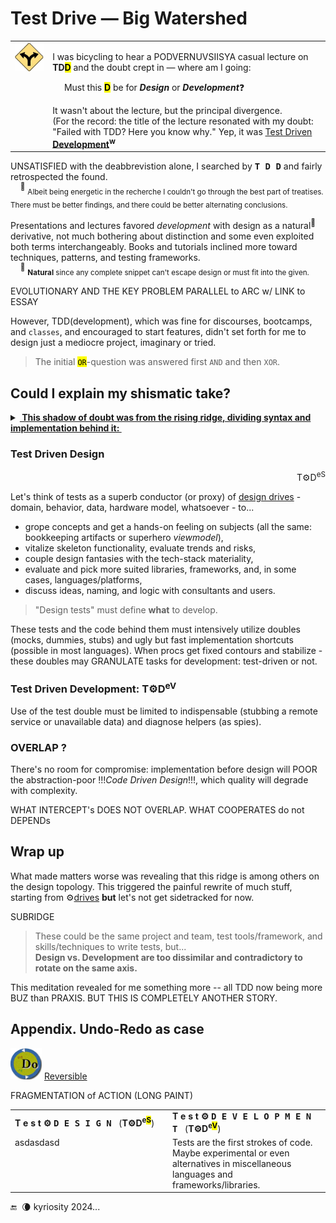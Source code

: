 # Test Drive &mdash; Big Watershed

<table><tr valign="top"><td>
<picture><img width="125px" alt="&nbsp;Y-fork: yellow" src="../../../../_rsc/_img/signs/road/Y-fork_yellow(cleanpng.com)_250px.png" title="&nbsp;Courtesy of www.cleanpng.com" /></picture>    
  </td><td><p>I was bicycling to hear a PODVERNUVSIISYA casual lecture on <b>TD<mark>D</mark></b> and the doubt crept in &mdash; where am I going: </p>
    <p></p>&nbsp;&nbsp;&nbsp;&nbsp;&nbsp;Must this <mark><b>D</b></mark> be for <b><i>Design</i></b> or <b><i>Development</i></b>❓</p>
It wasn't about the lecture, but the principal divergence.<br />
(For the record: 
  the title of the lecture resonated with my doubt:
"Failed with TDD? Here you know why."
  Yep, it was 
<a href="https://en.wikipedia.org/wiki/Test-driven_development">Test Driven <b>Development</b></a><sup><b>w</b></sup>
</td></tr></table>

UNSATISFIED with the deabbrevistion  alone, I searched by <kbd>**T&thinsp;D&thinsp;D**</kbd> and fairly retrospected the found.\
&nbsp;&nbsp;&nbsp;&nbsp;<sup>🙋</sup> <sub>Albeit being energetic in the recherche I couldn't go through the best part of treatises. There must be better findings, and there could be better alternating conclusions.</sub>

Presentations and lectures favored _development_ with design as a natural<sup>🌵</sup> derivative, not much bothering about distinction and some even exploited both terms interchangeably. Books and tutorials inclined more toward techniques, patterns, and testing frameworks.\
&nbsp;&nbsp;&nbsp;&nbsp;<sup>🌵</sup> <sub>**Natural** since any complete snippet can't escape design or must fit into the given.</sub> 

EVOLUTIONARY AND THE KEY PROBLEM 
PARALLEL to ARC w/ LINK to ESSAY

However, TDD(development), which was fine for discourses, bootcamps, and `classes`, and encouraged to start features, didn't set forth for me to design just a mediocre project, imaginary or tried.

> The initial <mark>`OR`</mark>-question was answered first `AND` and then `XOR`.

## Could I explain my shismatic take?

<details><summary><ins><b>&nbsp;This shadow of doubt was from the rising ridge, dividing syntax and implementation behind it:&nbsp;</b></ins></summary>

<picture><img src="../../../../_rsc/_img/illus/TddWatershed.jpg" alt="&nbsp;&nbsp;...Drawing: Test watershed illustration as nature..." /></picture>

</details>

### Test Driven Design
<div dir="rtl">T⚙️D<sup>eS</sup></div>

Let's think of tests as a superb conductor (or proxy) of [design drives](../../) - domain, behavior, data, hardware model, whatsoever - to... 

+ grope concepts and get a hands-on feeling on subjects (all the same: bookkeeping artifacts or superhero _viewmodel_),
+ vitalize skeleton functionality, evaluate trends and risks,
+ couple design fantasies with the tech-stack materiality,
+ evaluate and pick more suited libraries, frameworks, and, in some cases, languages/platforms,
+ discuss ideas, naming, and logic with consultants and users.

> "Design tests" must define **what** to develop</ins>. 

These tests and the code behind them must intensively utilize doubles (mocks, dummies, stubs) and ugly but fast implementation shortcuts (possible in most languages). When procs get fixed contours and stabilize - these doubles may GRANULATE tasks for development: test-driven or not.

### Test Driven Development: T⚙️D<sup>eV</sup>

Use of the test double must be limited to indispensable (stubbing a remote service or unavailable data) and diagnose helpers (as spies).

### OVERLAP ?

There's no room for compromise: implementation before design will POOR the abstraction-poor !!!_Code Driven Design_!!!, which quality will degrade with complexity.

WHAT INTERCEPT's DOES NOT OVERLAP. WHAT COOPERATES do not DEPENDs

## Wrap up

What made matters worse was revealing that this ridge is among others on the design topology. This triggered the painful rewrite of much stuff, starting from ⚙️[drives](../../../../software/design/drive) **but** let's not get sidetracked for now.

SUBRIDGE

> These could be the same project and team, test tools/framework, and skills/techniques to write tests, but...\
>  **Design vs. Development are too dissimilar and contradictory to rotate on the same axis.**

This meditation revealed for me something more -- all TDD now being more BUZ than PRAXIS. BUT THIS IS COMPLETELY ANOTHER STORY.

## Appendix. Undo-Redo as case

<picture><img width="50px" alt="&nbsp;Undo-Redo symbol" src="../../../../_rsc/_img/symbols/UnReDo_250px.png"/></picture>
[Reversible](https://github.com/Kyriosity/use-dev/tree/main/README+/projects/Rvrs)


FRAGMENTATION of ACTION (LONG PAINT)

<table><tr /><tr><td width=50%><b>T e s t ⚙️ <samp>D E S I G N</samp></b>&nbsp;&nbsp;&nbsp;(<b>T⚙️D<sup>e<mark>S</mark></sup></b>)</td>
  <td><b>T e s t ⚙️ <samp>D E V E L O P M E N T</samp></b>&nbsp;&nbsp;&nbsp;(<b>T⚙️D<sup>e<mark>V</mark></sup></b>)</td></tr><tr valign="top"><td>asdasdasd</td><td>
  Tests are the first strokes of code. Maybe experimental or even alternatives in miscellaneous languages and frameworks/libraries.
</td></tr></table>


 🔚 &nbsp;🌘 kyriosity 2024...
